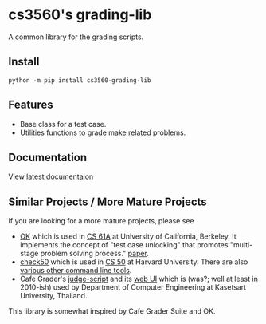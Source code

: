 # cs3560's grading-lib

A common library for the grading scripts.

## Install

```console
python -m pip install cs3560-grading-lib
```

## Features

- Base class for a test case.
- Utilities functions to grade make related problems.

## Documentation

View [latest documentaion](https://grading-lib.readthedocs.io/en/latest/)

## Similar Projects / More Mature Projects

If you are looking for a more mature projects, please see

- [OK](https://okpy.org/) which is used in [CS 61A](https://cs61a.org/) at University of California, Berkeley. It implements the concept of
  "test case unlocking" that promotes "multi-stage problem solving process." [paper](http://denero.org/content/pubs/las15_basu_unlocking.pdf).
- [check50](https://cs50.readthedocs.io/projects/check50/en/latest/) which is used in [CS 50](https://cs50.harvard.edu/x/2024/) at Harvard University. There are also [various other command line tools](https://cs50.readthedocs.io/).
- Cafe Grader's [judge-script](https://github.com/cafe-grader-team/cafe-grader-judge-scripts) and its [web UI](https://github.com/cafe-grader-team/cafe-grader-web) which is (was?; well at least in 2010-ish) used by Department of Computer Engineering at Kasetsart University, Thailand.

This library is somewhat inspired by Cafe Grader Suite and OK.
